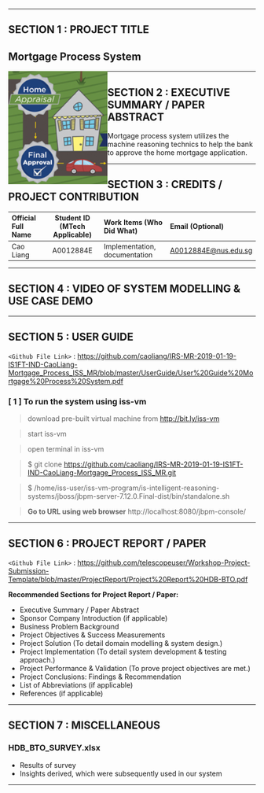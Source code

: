 ﻿
---

## SECTION 1 : PROJECT TITLE
## Mortgage Process System

<img src="SystemCode/mortgage_process.png"
     style="float: left; margin-right: 0px;" />

---
## SECTION 2 : EXECUTIVE SUMMARY / PAPER ABSTRACT
Mortgage process system utilizes the machine reasoning technics to help the bank to approve the home mortgage application. 

---
## SECTION 3 : CREDITS / PROJECT CONTRIBUTION

| Official Full Name  | Student ID (MTech Applicable)  | Work Items (Who Did What) | Email (Optional) |
| :------------ |:---------------:| :-----| :-----|
| Cao Liang | A0012884E | Implementation, documentation |A0012884E@nus.edu.sg |

---
## SECTION 4 : VIDEO OF SYSTEM MODELLING & USE CASE DEMO


---
## SECTION 5 : USER GUIDE

`<Github File Link>` : <https://github.com/caoliang/IRS-MR-2019-01-19-IS1FT-IND-CaoLiang-Mortgage_Process_ISS_MR/blob/master/UserGuide/User%20Guide%20Mortgage%20Process%20System.pdf>

### [ 1 ] To run the system using iss-vm

> download pre-built virtual machine from http://bit.ly/iss-vm

> start iss-vm

> open terminal in iss-vm

> $ git clone https://github.com/caoliang/IRS-MR-2019-01-19-IS1FT-IND-CaoLiang-Mortgage_Process_ISS_MR.git

> $ /home/iss-user/iss-vm-program/is-intelligent-reasoning-systems/jboss/jbpm-server-7.12.0.Final-dist/bin/standalone.sh

> **Go to URL using web browser** http://localhost:8080/jbpm-console/


---
## SECTION 6 : PROJECT REPORT / PAPER

`<Github File Link>` : <https://github.com/telescopeuser/Workshop-Project-Submission-Template/blob/master/ProjectReport/Project%20Report%20HDB-BTO.pdf>

**Recommended Sections for Project Report / Paper:**
- Executive Summary / Paper Abstract
- Sponsor Company Introduction (if applicable)
- Business Problem Background
- Project Objectives & Success Measurements
- Project Solution (To detail domain modelling & system design.)
- Project Implementation (To detail system development & testing approach.)
- Project Performance & Validation (To prove project objectives are met.)
- Project Conclusions: Findings & Recommendation
- List of Abbreviations (if applicable)
- References (if applicable)

---
## SECTION 7 : MISCELLANEOUS

### HDB_BTO_SURVEY.xlsx
* Results of survey
* Insights derived, which were subsequently used in our system

---


